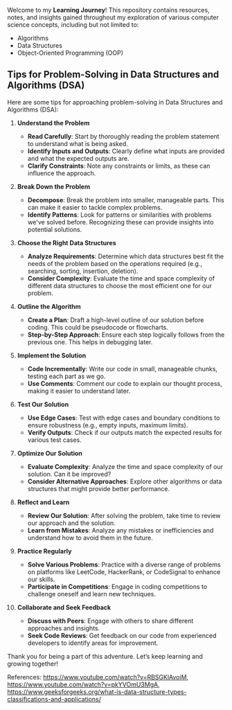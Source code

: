 Welcome to my **Learning Journey**! This repository contains resources, notes, and insights gained throughout my exploration of various computer science concepts, including but not limited to:

- Algorithms
- Data Structures
- Object-Oriented Programming (OOP)

## Tips for Problem-Solving in Data Structures and Algorithms (DSA)

Here are some tips for approaching problem-solving in Data Structures and Algorithms (DSA):

1. **Understand the Problem**
   - **Read Carefully**: Start by thoroughly reading the problem statement to understand what is being asked.
   - **Identify Inputs and Outputs**: Clearly define what inputs are provided and what the expected outputs are.
   - **Clarify Constraints**: Note any constraints or limits, as these can influence the approach.

2. **Break Down the Problem**
   - **Decompose**: Break the problem into smaller, manageable parts. This can make it easier to tackle complex problems.
   - **Identify Patterns**: Look for patterns or similarities with problems we've solved before. Recognizing these can provide insights into potential solutions.

3. **Choose the Right Data Structures**
   - **Analyze Requirements**: Determine which data structures best fit the needs of the problem based on the operations required (e.g., searching, sorting, insertion, deletion).
   - **Consider Complexity**: Evaluate the time and space complexity of different data structures to choose the most efficient one for our problem.

4. **Outline the Algorithm**
   - **Create a Plan**: Draft a high-level outline of our solution before coding. This could be pseudocode or flowcharts.
   - **Step-by-Step Approach**: Ensure each step logically follows from the previous one. This helps in debugging later.

5. **Implement the Solution**
   - **Code Incrementally**: Write our code in small, manageable chunks, testing each part as we go.
   - **Use Comments**: Comment our code to explain our thought process, making it easier to understand later.

6. **Test Our Solution**
   - **Use Edge Cases**: Test with edge cases and boundary conditions to ensure robustness (e.g., empty inputs, maximum limits).
   - **Verify Outputs**: Check if our outputs match the expected results for various test cases.

7. **Optimize Our Solution**
   - **Evaluate Complexity**: Analyze the time and space complexity of our solution. Can it be improved?
   - **Consider Alternative Approaches**: Explore other algorithms or data structures that might provide better performance.

8. **Reflect and Learn**
   - **Review Our Solution**: After solving the problem, take time to review our approach and the solution.
   - **Learn from Mistakes**: Analyze any mistakes or inefficiencies and understand how to avoid them in the future.

9. **Practice Regularly**
   - **Solve Various Problems**: Practice with a diverse range of problems on platforms like LeetCode, HackerRank, or CodeSignal to enhance our skills.
   - **Participate in Competitions**: Engage in coding competitions to challenge oneself and learn new techniques.

10. **Collaborate and Seek Feedback**
    - **Discuss with Peers**: Engage with others to share different approaches and insights.
    - **Seek Code Reviews**: Get feedback on our code from experienced developers to identify areas for improvement.
   
Thank you for being a part of this adventure. Let’s keep learning and growing together!

References: https://www.youtube.com/watch?v=RBSGKlAvoiM, https://www.youtube.com/watch?v=pkYVOmU3MgA, https://www.geeksforgeeks.org/what-is-data-structure-types-classifications-and-applications/
